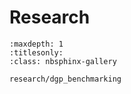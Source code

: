 # Research

```{toctree}
:maxdepth: 1
:titlesonly:
:class: nbsphinx-gallery

research/dgp_benchmarking
```